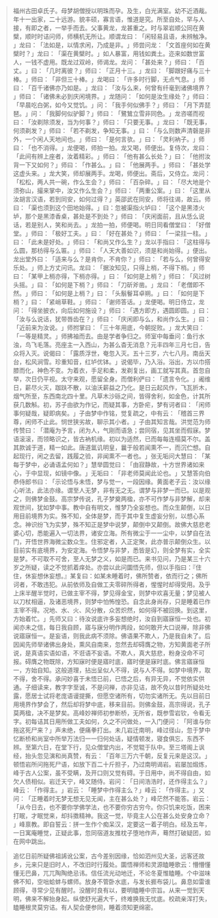 
> 福州古田卓氏子。母梦胡僧授以明珠而孕。及生，白光满室。幼不近酒胾。年十一出家，二十远游。貌丰硕，寡言语，惟道是究。所至自处，罕与人接，有即之者，一举手而去。父事黄龙，龙甚重之。时与翠岩顺公同在黄檗，顺时时诘问师，师横机无所让。顺谓龙曰：​「闲轻易且语，未辨触净。​」龙曰：​「法如是，以情求闲，乃成是非。​」师尝问龙：​「文首座何如在黄檗时？​」龙曰：​「渠在黄檗时。​」如人暴富，用钱如粪土。迩来如数世富人，一钱不虚用。既龙过双岭，师谒龙。龙问：​「甚处来？​」师曰：​「百丈。​」曰：​「几时离彼？​」师曰：​「正月十三。​」龙曰：​「脚跟好痛与三十棒。​」师曰：​「非但三十棒。​」龙喝曰：​「许多时行脚，无点气息。​」师曰：​「百千诸佛亦乃如是。​」龙曰：​「汝与么来，何曾有纤毫到诸佛境界？​」师曰：​「诸佛未必到庆闲境界。​」龙随问：​「如何是汝生缘处？​」师曰：​「早晨吃白粥，如今又觉饥。​」问：​「我手何似佛手？​」师曰：​「月下弄琵琶。​」问：​「我脚何似驴脚？​」师曰：​「鷺鷥立雪非同色。​」龙咨嗟而视曰：​「汝剃除须发，当为何事？​」师曰：​「只要无事。​」龙曰：​「既无事，何须剃发？​」师曰：​「若不剃发，争知无事。​」曰：​「与么则数声清磬是非外，一个闲人天地间也。​」师曰：​「是何言欤。​」曰：​「灵利衲子。​」师曰：​「也不消得。​」龙便喝，师拍一拍。龙又喝，师便出。复侍次，龙曰：​「此间有辨上座者，汝着精彩。​」师曰：​「他有甚么长处？​」曰：​「他拊汝背一下又如何？​」师曰：​「作甚么。​」曰：​「他展两手。​」师曰：​「甚处学这虚头来。​」龙大笑，师却展两手。龙喝，师便出。斋后，又侍立。龙问：​「松松，两人共一碗，作么生会？​」师曰：​「百杂碎。​」曰：​「尽大地是个须弥山，撮来掌中，汝又作么生会？​」师曰：​「两重公案。​」曰：​「这里从汝胡言汉语，若到同安，如何过得？​」英邵武在同安，师将往谒，故云。师曰：​「渠也须到这个田地始得。​」曰：忽被渠指火垆曰：​「这个是黑漆火垆，那个是黑漆香桌，甚处是不到处？​」师曰：​「庆闲面前，且从恁么说话，若是别人，笑和尚去。​」龙拍一拍，师便喝。明日同看僧堂曰：​「好僧堂。​」师曰：​「极好工夫。​」曰：​「好在甚处？​」师曰：​「一梁拄一柱。​」曰：​「此未是好处。​」师曰：​「和尚又作么生？​」龙以手指曰：​「这柱得与么圆，那枋得与么匾。​」师曰：​「人天大善如识，须是和尚始得。​」便出。龙出堂外曰：​「适来与么？是肯你，不肯你？​」师曰：​「若与么，何曾得安乐处。​」师上方丈问讯。龙曰：​「据汝知见，只得上梢，不得下梢。​」师曰：​「某甲上梢亦得，下梢亦得。​」曰：​「如何是上梢？​」师曰：​「风过树头摇。​」曰：​「如何是下梢？​」师曰：​「刀斫斧凿。​」龙曰：​「老僧即不然。​」师曰：​「如何是上梢？​」曰：​「头鬅鬙耳卓朔。​」曰：​「如何是下梢？​」曰：​「紧峭草鞋。​」师曰：​「谢师答话。​」龙便喝。明日侍立，龙问：​「得坐披衣，向后如何施设？​」师曰：​「遇方即方，遇圆即圆。​」曰：​「汝与么说话，犹带唇齿在？​」师曰：​「庆闲即与么，和尚作么生。​」曰：​「近前来为汝说。​」师拊掌曰：​「三十年用底，今朝捉败。​」龙大笑曰：​「一等是精灵。​」师拂袖而去。由是学者争归之。师室中每垂问：鱼行水浊，鸟飞毛落。亮座主一入西山，为甚么杳无消息？元丰四年三月七日，告众将入灭。说偈曰：​「露质浮世，奄忽入灭。五十三岁，六七八月。南岳天台，松风涧雪。珍重知音，红垆优钵。​」说偈毕，乃入浴。浴出，方以巾搭膝而化，神色不变。为着衣，手足和柔，发剃复出，画工就写其真。首忽自举，次日仍平视。太守来观，愿留全身。而僧利俨曰：​「遗言令化。​」阇维日，薪尽火灭，跏趺不散，以油沃薪益之乃化。是日云起风作，飞瓦折木，烟气所至，东西南北四十里。凡草木沙砾之间，皆得舍利，如金色，计其所获几数斛。初，苏子由欲为作记，而疑其事，方卧疟，梦有诃者曰：​「闲师事何疑哉，疑即病矣。​」子由梦中作铭，觉复疏之，中有云：​「稽首三界尊，闲师不止此。悯世狭劣故，聊示其小者。​」子由其知言哉。洪觉范为师传赞曰：​「潜庵为予言，闭为人，气刚而语急；尝同宿，见其坐而假寐。梦语滚滚，而领略识之，皆古衲机缘。初以为适然，已而每每连榻莫不尔。盖其款诚于道，精一如此。唐道氲讥明皇，曩于般若闻熏不一，而沉伫想。自起现行，闲之去留，践履之验，非闻熏不一者也。​」张无垢问大慧曰：​「某每于梦中，必诵语孟何如？​」慧举圆觉曰：​「由寂静故，十方世界诸如来心，于中显现，如镜中像。​」无垢曰：​「非老师莫闻此论也。​」又慧答向伯恭侍郎书曰：​「示论悟与未悟，梦与觉一，一段因缘。黄面老子云：汝以缘心听法，此法亦缘。谓至人无梦，非有无之无。谓梦与非梦一而已。以是观之，则佛梦金鼓。高宗梦传说，孔子梦奠两楹，亦不可作梦与非梦解，却来观世间，犹如梦中事。教中自有明文，惟梦乃全妄想也。而众生颠倒，以日用目前境界为实。殊不知，全体是梦，而于其中复生虚妄分别，以想心系念。神识纷飞为实梦，殊不知正是梦中说梦，颠倒中又颠倒。故佛大慈悲老婆心切，悉能遍入一切法界，诸安立海。所有微尘于一一尘中，以梦自在法门，开悟世界海微尘数众生。住邪定者，入正定聚，此亦普示颠倒众生。以目前实有底境界，为安定海。令悟梦与非梦，悉皆是幻，则全梦有实，全实是梦。不可取不可舍，至人无梦之义，如是而已。来书见问，乃是某三十六岁之所疑，读之不觉抓着痒处。亦尝以此问圜悟先师，但以手指曰：『住住，休妄想休妄想。』某复曰：如某未睡着时，佛所赞者，依而行之；佛所诃者，不敢违犯。从前依师及自做工夫零碎所得者，惺惺时却得受用。及乎上床半醒半觉时，已做主宰不得，梦见得金宝，则梦中欢喜无量；梦见被人以刀杖相逼，及诸恶境界，则梦中怕怖惶恐。自念此身尚存，只是睡着已作主宰不得。况地、水、火、风分散，众苦炽然，如何得不被回换。到这里，方始着忙。​」先师又曰：待汝说底许多妄想绝时，汝自到寤寐恒一处也。初闻亦未之信，每日我自顾，寤与寐分明作两段，如何敢开大口说禅，除非佛说寤寐恒一。是妄语，则我此病不须除。佛语果不欺人，乃是我自未了。后因闻先师举诸佛出身处，熏风自南来，忽然去却碍膺之物，方知黄面老子所说，是真语实语如语，不诳语不妄语。不欺人，真大慈悲，粉身没命不可报。碍膺之物既除，方知寐时便是寤时底，寤时便是寐时底。佛言寤寐恒一，方始自知。这般道理，拈出呈似人不得，说与人不得。如梦中境界，取不得，舍不得。承问妙喜于未悟已前，已悟之后，有异无异，不觉依实供通。子细读来，教字字至诚，不是问禅，亦非见诘，故不免以昔时所疑处吐露，愿居士试将老庞语谩提撕，但愿空诸所有，切勿实诸所无。先以目前日用境界作梦会了，然后却将梦中底，移来目前。则佛金鼓，高宗得说，孔子莫两楹，决不是梦矣。高峰妙禅师初参断桥，无所省，既参雪岩钦，令看无字。初每诘其日用所做工夫如何，久之不问做处，一入门便问：​「阿谁与你拖这死尸来？​」声未绝，便痛拳打出。未几岩迁南明，峰过径山，忽于梦中忆断桥和尚室中所举万法归一一归何处话，疑情顿发，寝食俱忘，东西不辨。至第六日，在堂下行，见众僧堂内出，不觉辊于队中。至三塔阁上讽经，抬头忽见演和尚真赞，有云：​「百年三万六千朝，反复元来是这汉。​」顿悟岩所问拖死尸语，如放下百二十斤担子，乃过南明谒岩。岩屡加煅炼，峰于古人公案，虽不受瞒，及开口则又觉有碍。于日用中，尚不得自由，如欠人债相似。岩迁天宁，峰又随侍。岩问：​「日间浩浩时，还作得主么？​」峰云：​「作得主。​」岩云：​「睡梦中作得主么？​」峰云：​「作得主。​」又问：​「正睡着时无梦无想无见无闻，主在甚么处？​」峰茫然不能答。岩云：​「从今日去，也不要你学佛学法，也不要你穷古穷今。你只饥来吃饭，困来打眠，才眠觉来，却抖擞精神。我这一觉，毕竟主人公在甚么处安身立命？​」峰禀教。即自誓云：拼一生作个痴呆汉，定要这一着子明白。经及五年，一日寓庵睡觉，正疑此事，忽同宿道友推枕子堕地作声，蓦然打破疑团，如在网中跳出。

> 追忆日前所疑佛祖䛥讹公案，古今差别因缘，恰如泗州见大圣，远客还故乡，元来只是旧时人，不改旧时行履处。圜悟禅师和灵源瞌睡歌云：懵懵懂懂无巴鼻，兀兀陶陶绝忌讳。信任流光动地迁，不论冬夏惟瞌睡。个中滋味佛不知，空咄蛤蚌与螺师。放身不管卧水底，与发长捱布袋儿。鼻息如雷谁顾得，寻常少见有醒时。没醒时良有以，要明瞌睡中宗旨。从来一觉到天明，佛来不解抬身起。纵使舒光遍大千，终难换我无忧底。校疏亲浑打失，瞌睡根灵莫穷诘。有人契会便参同，睡着须知更绵密。
